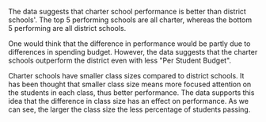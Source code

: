 The data suggests that charter school performance is better than district schools'. The top 5 performing schools are all charter, whereas the bottom 5 performing are all district schools. 

One would think that the difference in performance would be partly due to differences in spending budget. However, the data suggests that the charter schools outperform the district even with less "Per Student Budget". 

Charter schools have smaller class sizes compared to district schools. It has been thought that smaller class size means more focused attention on the students in each class, thus better performance. The data supports this idea that the difference in class size has an effect on performance. As we can see, the larger the class size the less percentage of students passing. 
